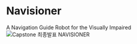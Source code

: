 # Navisioner
A Navigation Guide Robot for the Visually Impaired
![Capstone 최종발표  NAVISIONER](https://github.com/user-attachments/assets/c2517cfb-8344-4a61-9213-e581cf59d7a0)
